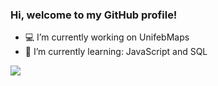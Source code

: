 ### Hi, welcome to my GitHub profile!

- 💻 I’m currently working on UnifebMaps
- 📕 I’m currently learning: JavaScript and SQL

<div> 
  <a href="https://www.linkedin.com/in/sergio-filho000/" target="_blank"><img src="https://img.shields.io/badge/-LinkedIn-%230077B5?style=for-the-badge&logo=linkedin&logoColor=white" target="_blank"></a> 
  
</div>
